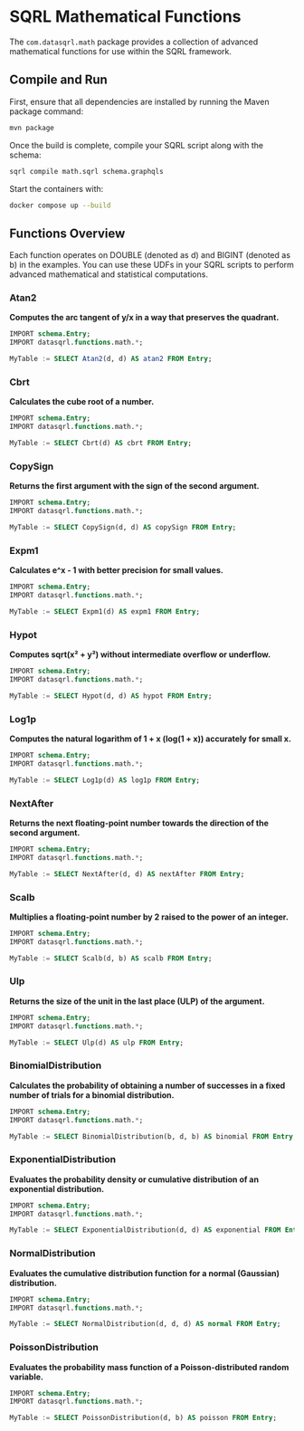 # SQRL Mathematical Functions

The `com.datasqrl.math` package provides a collection of advanced mathematical functions for use within the SQRL framework.

## Compile and Run

First, ensure that all dependencies are installed by running the Maven package command:
```bash
mvn package
```

Once the build is complete, compile your SQRL script along with the schema:
```bash
sqrl compile math.sqrl schema.graphqls
```

Start the containers with:
```bash
docker compose up --build
```

## Functions Overview

Each function operates on DOUBLE (denoted as d) and BIGINT (denoted as b) in the examples.
You can use these UDFs in your SQRL scripts to perform advanced mathematical and statistical computations.

### Atan2

**Computes the arc tangent of y/x in a way that preserves the quadrant.**

```sql
IMPORT schema.Entry;
IMPORT datasqrl.functions.math.*;

MyTable := SELECT Atan2(d, d) AS atan2 FROM Entry;
```

### Cbrt

**Calculates the cube root of a number.**

```sql
IMPORT schema.Entry;
IMPORT datasqrl.functions.math.*;

MyTable := SELECT Cbrt(d) AS cbrt FROM Entry;
```

### CopySign

**Returns the first argument with the sign of the second argument.**

```sql
IMPORT schema.Entry;
IMPORT datasqrl.functions.math.*;

MyTable := SELECT CopySign(d, d) AS copySign FROM Entry;
```

### Expm1

**Calculates e^x - 1 with better precision for small values.**

```sql
IMPORT schema.Entry;
IMPORT datasqrl.functions.math.*;

MyTable := SELECT Expm1(d) AS expm1 FROM Entry;
```

### Hypot

**Computes sqrt(x² + y²) without intermediate overflow or underflow.**

```sql
IMPORT schema.Entry;
IMPORT datasqrl.functions.math.*;

MyTable := SELECT Hypot(d, d) AS hypot FROM Entry;
```

### Log1p

**Computes the natural logarithm of 1 + x (log(1 + x)) accurately for small x.**

```sql
IMPORT schema.Entry;
IMPORT datasqrl.functions.math.*;

MyTable := SELECT Log1p(d) AS log1p FROM Entry;
```

### NextAfter

**Returns the next floating-point number towards the direction of the second argument.**

```sql
IMPORT schema.Entry;
IMPORT datasqrl.functions.math.*;

MyTable := SELECT NextAfter(d, d) AS nextAfter FROM Entry;
```

### Scalb

**Multiplies a floating-point number by 2 raised to the power of an integer.**

```sql
IMPORT schema.Entry;
IMPORT datasqrl.functions.math.*;

MyTable := SELECT Scalb(d, b) AS scalb FROM Entry;
```

### Ulp

**Returns the size of the unit in the last place (ULP) of the argument.**

```sql
IMPORT schema.Entry;
IMPORT datasqrl.functions.math.*;

MyTable := SELECT Ulp(d) AS ulp FROM Entry;
```

### BinomialDistribution

**Calculates the probability of obtaining a number of successes in a fixed number of trials for a binomial distribution.**

```sql
IMPORT schema.Entry;
IMPORT datasqrl.functions.math.*;

MyTable := SELECT BinomialDistribution(b, d, b) AS binomial FROM Entry;
```

### ExponentialDistribution

**Evaluates the probability density or cumulative distribution of an exponential distribution.**

```sql
IMPORT schema.Entry;
IMPORT datasqrl.functions.math.*;

MyTable := SELECT ExponentialDistribution(d, d) AS exponential FROM Entry;
```

### NormalDistribution

**Evaluates the cumulative distribution function for a normal (Gaussian) distribution.**

```sql
IMPORT schema.Entry;
IMPORT datasqrl.functions.math.*;

MyTable := SELECT NormalDistribution(d, d, d) AS normal FROM Entry;
```

### PoissonDistribution

**Evaluates the probability mass function of a Poisson-distributed random variable.**

```sql
IMPORT schema.Entry;
IMPORT datasqrl.functions.math.*;

MyTable := SELECT PoissonDistribution(d, b) AS poisson FROM Entry;
```
